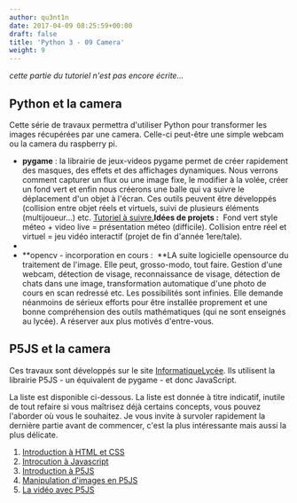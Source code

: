 ```yaml
---
author: qu3nt1n
date: 2017-04-09 08:25:59+00:00
draft: false
title: 'Python 3 - 09 Camera'
weight: 9
---
```


_cette partie du tutoriel n'est pas encore écrite..._

## Python et la camera


Cette série de travaux permettra d'utiliser Python pour transformer les images récupérées par une camera. Celle-ci peut-être une simple webcam ou la camera du raspberry pi.



* **pygame** : la librairie de jeux-videos pygame permet de créer rapidement des masques, des effets et des affichages dynamiques. Nous verrons comment capturer un flux ou une image fixe, le modifier à la volée, créer un fond vert et enfin nous créerons une balle qui va suivre le déplacement d'un objet à l'écran. Ces outils peuvent être développés (collision entre objet réels et virtuels, suivi de plusieurs éléments (multijoueur...) etc. [Tutoriel à suivre.](/docs/icn/11.pygame-et-la-camera-introduction-du-module)**Idées de projets :**  Fond vert style méteo + video live = présentation méteo (difficile). Collision entre réel et virtuel = jeu vidéo interactif (projet de fin d'année 1ere/tale).
*
* **opencv - incorporation en cours :  **LA suite logicielle opensource du traitement de l'image. Elle peut, grosso-modo, tout faire. Gestion d'une webcam, détection de visage, reconnaissance de visage, détection de chats dans une image, transformation automatique d'une photo de cours en scan redressé etc. Les possibilités sont infinies. Elle demande néanmoins de sérieux efforts pour être installée proprement et une bonne compréhension des outils mathématiques (qui ne sont enseignés au lycée). A réserver aux plus motivés d'entre-vous.



## P5JS et la camera


Ces travaux sont développés sur le site [InformatiqueLycée](https://pixees.fr/informatiquelycee/). Ils utilisent la librairie P5JS - un équivalent de pygame - et donc JavaScript.

La liste est disponible ci-dessous. La liste est donnée à titre indicatif, inutile de tout refaire si vous maîtrisez déjà certains concepts, vous pouvez l'aborder où vous le souhaitez. Je vous invite à survoler rapidement la dernière partie avant de commencer, c'est la plus intéressante mais aussi la plus délicate.



1. [Introduction à HTML et CSS](https://pixees.fr/informatiquelycee/hbase_a1.html)
2. [Introcution à Javascript](https://pixees.fr/informatiquelycee/jbase_intro.html)
3. [Introduction à P5JS](https://pixees.fr/informatiquelycee/p5_base_a1.html)
4. [Manipulation d'images en P5JS](https://pixees.fr/informatiquelycee/ICN_opt.html)
5. [La vidéo avec P5JS](https://pixees.fr/informatiquelycee/p5_vid_a1.html)
